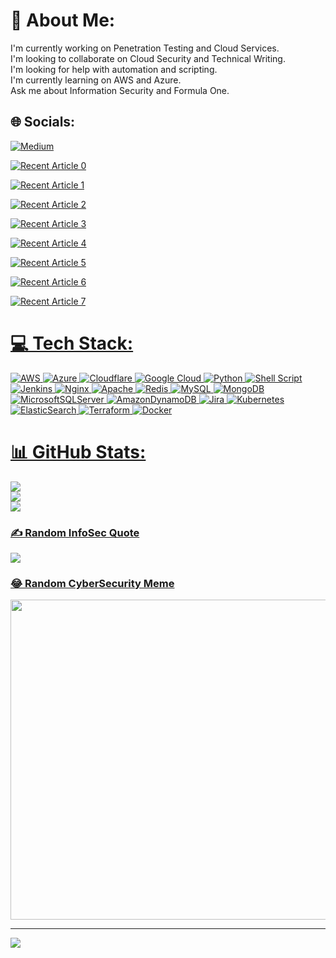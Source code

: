 # 💫 About Me:
I'm currently working on Penetration Testing and Cloud Services.<br>I'm looking to collaborate on Cloud Security and Technical Writing.<br>I'm looking for help with automation and scripting.<br>I'm currently learning on AWS and Azure.<br>Ask me about Information Security and Formula One.<br>


## 🌐 Socials:
[![Medium](https://img.shields.io/badge/Medium-12100E?logo=medium&logoColor=white)](https://medium.com/@https://medium.com/@wilklins) 

 <a target="_blank" href="https://github-readme-medium-recent-article.vercel.app/medium/@wilklins/0"><img src="https://github-readme-medium-recent-article.vercel.app/medium/@wilklins/0" alt="Recent Article 0"> 

<a target="_blank" href="https://github-readme-medium-recent-article.vercel.app/medium/@wilklins/1"><img src="https://github-readme-medium-recent-article.vercel.app/medium/@wilklins/1" alt="Recent Article 1"> 
 
 <a target="_blank" href="https://github-readme-medium-recent-article.vercel.app/medium/@wilklins/2"><img src="https://github-readme-medium-recent-article.vercel.app/medium/@wilklins/2" alt="Recent Article 2"> 
  
 <a target="_blank" href="https://github-readme-medium-recent-article.vercel.app/medium/@wilklins/3"><img src="https://github-readme-medium-recent-article.vercel.app/medium/@wilklins/3" alt="Recent Article 3"> 
   
 <a target="_blank" href="https://github-readme-medium-recent-article.vercel.app/medium/@wilklins/4"><img src="https://github-readme-medium-recent-article.vercel.app/medium/@wilklins/4" alt="Recent Article 4"> 
    
  <a target="_blank" href="https://github-readme-medium-recent-article.vercel.app/medium/@wilklins/5"><img src="https://github-readme-medium-recent-article.vercel.app/medium/@wilklins/5" alt="Recent Article 5"> 
     
  <a target="_blank" href="https://github-readme-medium-recent-article.vercel.app/medium/@wilklins/6"><img src="https://github-readme-medium-recent-article.vercel.app/medium/@wilklins/6" alt="Recent Article 6"> 
      
  <a target="_blank" href="https://github-readme-medium-recent-article.vercel.app/medium/@wilklins/7"><img src="https://github-readme-medium-recent-article.vercel.app/medium/@wilklins/7" alt="Recent Article 7"> 


# 💻 Tech Stack:
![AWS](https://img.shields.io/badge/AWS-%23FF9900.svg?style=for-the-badge&logo=amazon-aws&logoColor=white) ![Azure](https://img.shields.io/badge/azure-%230072C6.svg?style=for-the-badge&logo=azure-devops&logoColor=white) ![Cloudflare](https://img.shields.io/badge/Cloudflare-F38020?style=for-the-badge&logo=Cloudflare&logoColor=white) ![Google Cloud](https://img.shields.io/badge/Google%20Cloud-%234285F4.svg?style=for-the-badge&logo=google-cloud&logoColor=white) ![Python](https://img.shields.io/badge/python-3670A0?style=for-the-badge&logo=python&logoColor=ffdd54) ![Shell Script](https://img.shields.io/badge/shell_script-%23121011.svg?style=for-the-badge&logo=gnu-bash&logoColor=white) ![Jenkins](https://img.shields.io/badge/jenkins-%232C5263.svg?style=for-the-badge&logo=jenkins&logoColor=white) ![Nginx](https://img.shields.io/badge/nginx-%23009639.svg?style=for-the-badge&logo=nginx&logoColor=white) ![Apache](https://img.shields.io/badge/apache-%23D42029.svg?style=for-the-badge&logo=apache&logoColor=white) ![Redis](https://img.shields.io/badge/redis-%23DD0031.svg?style=for-the-badge&logo=redis&logoColor=white) ![MySQL](https://img.shields.io/badge/mysql-%2300f.svg?style=for-the-badge&logo=mysql&logoColor=white) ![MongoDB](https://img.shields.io/badge/MongoDB-%234ea94b.svg?style=for-the-badge&logo=mongodb&logoColor=white) ![MicrosoftSQLServer](https://img.shields.io/badge/Microsoft%20SQL%20Sever-CC2927?style=for-the-badge&logo=microsoft%20sql%20server&logoColor=white) ![AmazonDynamoDB](https://img.shields.io/badge/Amazon%20DynamoDB-4053D6?style=for-the-badge&logo=Amazon%20DynamoDB&logoColor=white) ![Jira](https://img.shields.io/badge/jira-%230A0FFF.svg?style=for-the-badge&logo=jira&logoColor=white) ![Kubernetes](https://img.shields.io/badge/kubernetes-%23326ce5.svg?style=for-the-badge&logo=kubernetes&logoColor=white) ![ElasticSearch](https://img.shields.io/badge/-ElasticSearch-005571?style=for-the-badge&logo=elasticsearch) ![Terraform](https://img.shields.io/badge/terraform-%235835CC.svg?style=for-the-badge&logo=terraform&logoColor=white) ![Docker](https://img.shields.io/badge/docker-%230db7ed.svg?style=for-the-badge&logo=docker&logoColor=white)
# 📊 GitHub Stats:
![](https://github-readme-stats.vercel.app/api?username=WILKLINS&theme=tokyonight&hide_border=false&include_all_commits=true&count_private=true)<br/>
![](https://github-readme-streak-stats.herokuapp.com/?user=WILKLINS&theme=tokyonight&hide_border=false)<br/>
![](https://github-readme-stats.vercel.app/api/top-langs/?username=WILKLINS&theme=tokyonight&hide_border=false&include_all_commits=true&count_private=true&layout=compact)

### ✍️ Random InfoSec Quote
![](https://quotes-github-readme.vercel.app/api?type=horizontal&theme=gruvbox)

### 😂 Random CyberSecurity Meme
<img src="https://random-memer.herokuapp.com/" width="512px"/>

---
[![](https://visitcount.itsvg.in/api?id=WILKLINS&icon=0&color=0)](https://visitcount.itsvg.in)

<!-- Proudly created with GPRM ( https://gprm.itsvg.in ) -->
